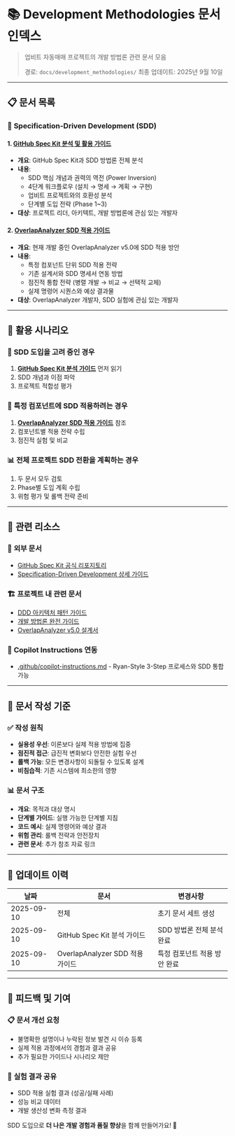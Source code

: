 # 📚 Development Methodologies 문서 인덱스

> 업비트 자동매매 프로젝트의 개발 방법론 관련 문서 모음
>
> 경로: `docs/development_methodologies/`
> 최종 업데이트: 2025년 9월 10일

---

## 📋 문서 목록

### 🌱 **Specification-Driven Development (SDD)**

#### 1. [GitHub Spec Kit 분석 및 활용 가이드](./GITHUB_SPEC_KIT_ANALYSIS_GUIDE.md)
- **개요**: GitHub Spec Kit과 SDD 방법론 전체 분석
- **내용**:
  - SDD 핵심 개념과 권력의 역전 (Power Inversion)
  - 4단계 워크플로우 (설치 → 명세 → 계획 → 구현)
  - 업비트 프로젝트와의 호환성 분석
  - 단계별 도입 전략 (Phase 1~3)
- **대상**: 프로젝트 리더, 아키텍트, 개발 방법론에 관심 있는 개발자

#### 2. [OverlapAnalyzer SDD 적용 가이드](./OVERLAP_ANALYZER_SDD_APPLICATION_GUIDE.md)
- **개요**: 현재 개발 중인 OverlapAnalyzer v5.0에 SDD 적용 방안
- **내용**:
  - 특정 컴포넌트 단위 SDD 적용 전략
  - 기존 설계서와 SDD 명세서 연동 방법
  - 점진적 통합 전략 (병렬 개발 → 비교 → 선택적 교체)
  - 실제 명령어 시퀀스와 예상 결과물
- **대상**: OverlapAnalyzer 개발자, SDD 실험에 관심 있는 개발자

---

## 🎯 활용 시나리오

### 🚀 **SDD 도입을 고려 중인 경우**
1. **[GitHub Spec Kit 분석 가이드](./GITHUB_SPEC_KIT_ANALYSIS_GUIDE.md)** 먼저 읽기
2. SDD 개념과 이점 파악
3. 프로젝트 적합성 평가

### 🔧 **특정 컴포넌트에 SDD 적용하려는 경우**
1. **[OverlapAnalyzer SDD 적용 가이드](./OVERLAP_ANALYZER_SDD_APPLICATION_GUIDE.md)** 참조
2. 컴포넌트별 적용 전략 수립
3. 점진적 실험 및 비교

### 📊 **전체 프로젝트 SDD 전환을 계획하는 경우**
1. 두 문서 모두 검토
2. Phase별 도입 계획 수립
3. 위험 평가 및 롤백 전략 준비

---

## 🔗 관련 리소스

### 📖 **외부 문서**
- [GitHub Spec Kit 공식 리포지토리](https://github.com/github/spec-kit)
- [Specification-Driven Development 상세 가이드](https://github.com/github/spec-kit/blob/main/spec-driven.md)

### 🏗️ **프로젝트 내 관련 문서**
- [DDD 아키텍처 패턴 가이드](../DDD_아키텍처_패턴_가이드.md)
- [개발 방법론 완전 가이드](../개발%20방법론%20완전%20가이드.md)
- [OverlapAnalyzer v5.0 설계서](../../upbit_auto_trading/infrastructure/market_data/candle/OVERLAP_ANALYZER_V5_SIMPLIFIED_DESIGN.md)

### 🎨 **Copilot Instructions 연동**
- [.github/copilot-instructions.md](../../.github/copilot-instructions.md) - Ryan-Style 3-Step 프로세스와 SDD 통합 가능

---

## 📝 문서 작성 기준

### ✅ **작성 원칙**
- **실용성 우선**: 이론보다 실제 적용 방법에 집중
- **점진적 접근**: 급진적 변화보다 안전한 실험 우선
- **롤백 가능**: 모든 변경사항이 되돌릴 수 있도록 설계
- **비침습적**: 기존 시스템에 최소한의 영향

### 📊 **문서 구조**
- **개요**: 목적과 대상 명시
- **단계별 가이드**: 실행 가능한 단계별 지침
- **코드 예시**: 실제 명령어와 예상 결과
- **위험 관리**: 롤백 전략과 안전장치
- **관련 문서**: 추가 참조 자료 링크

---

## 🔄 업데이트 이력

| 날짜 | 문서 | 변경사항 |
|------|------|----------|
| 2025-09-10 | 전체 | 초기 문서 세트 생성 |
| 2025-09-10 | GitHub Spec Kit 분석 가이드 | SDD 방법론 전체 분석 완료 |
| 2025-09-10 | OverlapAnalyzer SDD 적용 가이드 | 특정 컴포넌트 적용 방안 완료 |

---

## 💬 피드백 및 기여

### 📋 **문서 개선 요청**
- 불명확한 설명이나 누락된 정보 발견 시 이슈 등록
- 실제 적용 과정에서의 경험과 결과 공유
- 추가 필요한 가이드나 시나리오 제안

### 🔧 **실험 결과 공유**
- SDD 적용 실험 결과 (성공/실패 사례)
- 성능 비교 데이터
- 개발 생산성 변화 측정 결과

SDD 도입으로 **더 나은 개발 경험과 품질 향상**을 함께 만들어가요! 🚀

